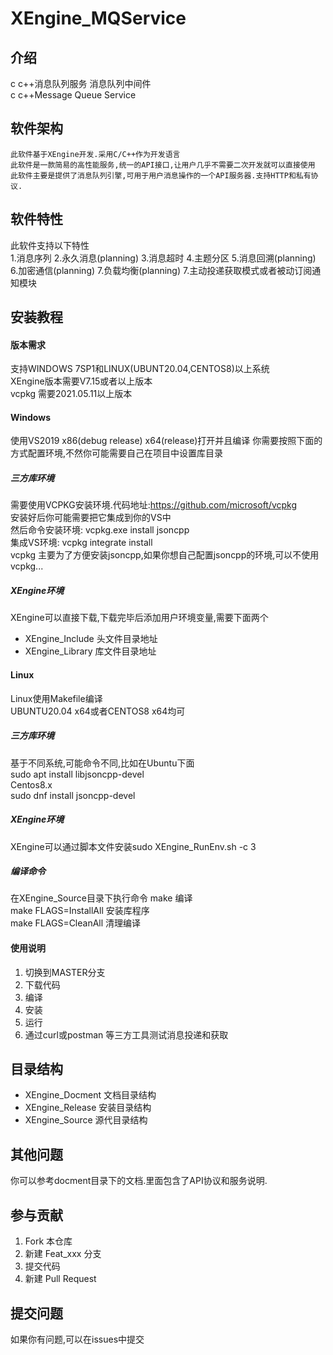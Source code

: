 # XEngine_MQService

## 介绍
c c++消息队列服务 消息队列中间件  
c c++Message Queue Service  

## 软件架构
    此软件基于XEngine开发.采用C/C++作为开发语言  
    此软件是一款简易的高性能服务,统一的API接口,让用户几乎不需要二次开发就可以直接使用  
    此软件主要是提供了消息队列引擎,可用于用户消息操作的一个API服务器.支持HTTP和私有协议.  
## 软件特性
此软件支持以下特性  
1.消息序列
2.永久消息(planning)
3.消息超时
4.主题分区
5.消息回溯(planning)
6.加密通信(planning)
7.负载均衡(planning)
7.主动投递获取模式或者被动订阅通知模块

## 安装教程

#### 版本需求
支持WINDOWS 7SP1和LINUX(UBUNT20.04,CENTOS8)以上系统  
XEngine版本需要V7.15或者以上版本  
vcpkg 需要2021.05.11以上版本  

#### Windows
使用VS2019 x86(debug release) x64(release)打开并且编译
你需要按照下面的方式配置环境,不然你可能需要自己在项目中设置库目录
##### 三方库环境
需要使用VCPKG安装环境.代码地址:https://github.com/microsoft/vcpkg  
安装好后你可能需要把它集成到你的VS中  
然后命令安装环境: vcpkg.exe install jsoncpp   
集成VS环境: vcpkg integrate install  
vcpkg 主要为了方便安装jsoncpp,如果你想自己配置jsoncpp的环境,可以不使用vcpkg...  

##### XEngine环境
XEngine可以直接下载,下载完毕后添加用户环境变量,需要下面两个  
- XEngine_Include 头文件目录地址
- XEngine_Library 库文件目录地址

#### Linux
Linux使用Makefile编译  
UBUNTU20.04 x64或者CENTOS8 x64均可  

##### 三方库环境
基于不同系统,可能命令不同,比如在Ubuntu下面  
sudo apt install libjsoncpp-devel  
Centos8.x  
sudo dnf install jsoncpp-devel  

##### XEngine环境
XEngine可以通过脚本文件安装sudo XEngine_RunEnv.sh -c 3
##### 编译命令
在XEngine_Source目录下执行命令
make 编译  
make FLAGS=InstallAll 安装库程序  
make FLAGS=CleanAll 清理编译  

#### 使用说明

1.  切换到MASTER分支
2.  下载代码
3.  编译
4.  安装
5.  运行
6.  通过curl或postman 等三方工具测试消息投递和获取

## 目录结构
- XEngine_Docment  文档目录结构  
- XEngine_Release  安装目录结构  
- XEngine_Source   源代目录结构  
  

## 其他问题  
你可以参考docment目录下的文档.里面包含了API协议和服务说明.

## 参与贡献

1.  Fork 本仓库
2.  新建 Feat_xxx 分支
3.  提交代码
4.  新建 Pull Request  

## 提交问题

如果你有问题,可以在issues中提交